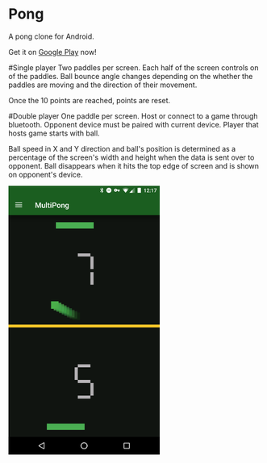 # Pong
A pong clone for Android.

Get it on [Google Play](https://play.google.com/store/apps/details?id=com.brandon.pong) now! 


#Single player
Two paddles per screen. Each half of the screen controls on of the paddles. Ball bounce angle changes depending on the whether the paddles are moving and the direction of their movement.

Once the 10 points are reached, points are reset.


#Double player
One paddle per screen. Host or connect to a game through bluetooth. Opponent device must be paired with current device. Player that hosts game starts with ball.

Ball speed in X and Y direction and ball's position is determined as a percentage of the screen's width and height when the data is sent over to opponent. Ball disappears when it hits the top edge of screen and is shown on opponent's device.

<img src="image.png" width="300px" align="center"/>
